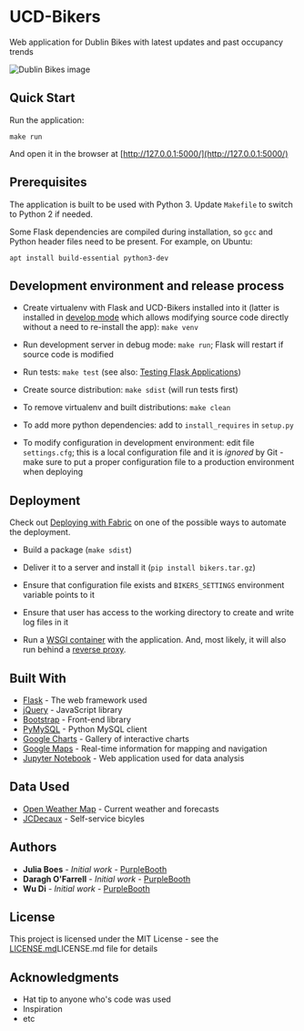 # UCD-Bikers

Web application for Dublin Bikes with latest updates and past occupancy trends


![Dublin Bikes image](https://user-images.githubusercontent.com/28864823/38957163-ba9fb094-4351-11e8-8a96-3871ca201a09.jpg)




## Quick Start

Run the application:

    make run

And open it in the browser at [http://127.0.0.1:5000/](http://127.0.0.1:5000/)



## Prerequisites

The application is built to be used with Python 3. Update `Makefile` to switch to Python 2 if needed.

Some Flask dependencies are compiled during installation, so `gcc` and Python header files need to be present.
For example, on Ubuntu:

    apt install build-essential python3-dev



## Development environment and release process

 - Create virtualenv with Flask and UCD-Bikers installed into it (latter is installed in
   [develop mode](http://setuptools.readthedocs.io/en/latest/setuptools.html#development-mode) which allows
   modifying source code directly without a need to re-install the app): `make venv`

 - Run development server in debug mode: `make run`; Flask will restart if source code is modified

 - Run tests: `make test` (see also: [Testing Flask Applications](http://flask.pocoo.org/docs/0.12/testing/))

 - Create source distribution: `make sdist` (will run tests first)

 - To remove virtualenv and built distributions: `make clean`

 - To add more python dependencies: add to `install_requires` in `setup.py`

 - To modify configuration in development environment: edit file `settings.cfg`; this is a local configuration file
   and it is *ignored* by Git - make sure to put a proper configuration file to a production environment when
   deploying


## Deployment

Check out [Deploying with Fabric](http://flask.pocoo.org/docs/0.12/patterns/fabric/#fabric-deployment) on one of the
possible ways to automate the deployment.

- Build a package (`make sdist`)

- Deliver it to a server and install it (`pip install bikers.tar.gz`)

- Ensure that configuration file exists and `BIKERS_SETTINGS` environment variable points to it

- Ensure that user has access to the working directory to create and write log files in it

- Run a [WSGI container](http://flask.pocoo.org/docs/0.12/deploying/wsgi-standalone/) with the application.
And, most likely, it will also run behind a [reverse proxy](http://flask.pocoo.org/docs/0.12/deploying/wsgi-standalone/#proxy-setups).


## Built With

* [Flask](http://http://flask.pocoo.org/) - The web framework used
* [jQuery](https://jquery.com/) - JavaScript library
* [Bootstrap](https://getbootstrap.com/) - Front-end library
* [PyMySQL](https://github.com/PyMySQL/PyMySQL) - Python MySQL client
* [Google Charts](https://developers.google.com/chart/) - Gallery of interactive charts
* [Google Maps](https://developers.google.com/maps/) - Real-time information for mapping and navigation
* [Jupyter Notebook](http://jupyter.org/) - Web application used for data analysis


## Data Used

* [Open Weather Map](https://openweathermap.org/) - Current weather and forecasts
* [JCDecaux](https://developer.jcdecaux.com/) - Self-service bicyles


## Authors

* **Julia Boes** - *Initial work* - [PurpleBooth](https://github.com/FrauBoes)
* **Daragh O'Farrell** - *Initial work* - [PurpleBooth](https://github.com/Basschops)
* **Wu Di** - *Initial work* - [PurpleBooth](https://github.com/derekwu90)


## License

This project is licensed under the MIT License - see the [LICENSE.md]()LICENSE.md file for details


## Acknowledgments

* Hat tip to anyone who's code was used
* Inspiration
* etc
